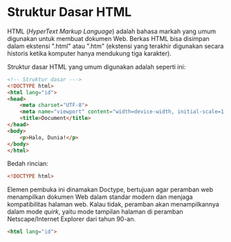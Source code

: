 # Struktur Dasar HTML
HTML (_HyperText Markup Language_) adalah bahasa markah yang umum digunakan untuk membuat dokumen Web. Berkas HTML bisa disimpan dalam ekstensi ".html" atau ".htm" (ekstensi yang terakhir digunakan secara historis ketika komputer hanya mendukung tiga karakter).

Struktur dasar HTML yang umum digunakan adalah seperti ini:

```html
<!-- Struktur dasar --->
<!DOCTYPE html>
<html lang="id">
<head>
	<meta charset="UTF-8">
	<meta name="viewport" content="width=device-width, initial-scale=1.0">
	<title>Document</title>
</head>
<body>
	<p>Halo, Dunia!</p>
</body>
</html>
```
Bedah rincian:

```html
<!DOCTYPE html>
```
Elemen pembuka ini dinamakan Doctype, bertujuan agar peramban web menampilkan dokumen Web dalam standar modern dan menjaga kompatibilitas halaman web. Kalau tidak, peramban akan menampilkannya dalam mode _quirk_, yaitu mode tampilan halaman di peramban Netscape/Internet Explorer dari tahun 90-an.

```html
<html lang="id">
```